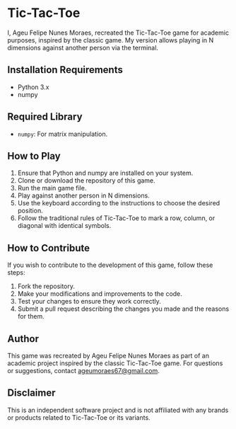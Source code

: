 # Tic-Tac-Toe

I, Ageu Felipe Nunes Moraes, recreated the Tic-Tac-Toe game for academic purposes, inspired by the classic game. My version allows playing in N dimensions against another person via the terminal.

## Installation Requirements

- Python 3.x
- numpy

## Required Library

- `numpy`: For matrix manipulation.

## How to Play

1. Ensure that Python and numpy are installed on your system.
2. Clone or download the repository of this game.
3. Run the main game file.
4. Play against another person in N dimensions.
5. Use the keyboard according to the instructions to choose the desired position.
6. Follow the traditional rules of Tic-Tac-Toe to mark a row, column, or diagonal with identical symbols.

## How to Contribute

If you wish to contribute to the development of this game, follow these steps:

1. Fork the repository.
2. Make your modifications and improvements to the code.
3. Test your changes to ensure they work correctly.
4. Submit a pull request describing the changes you made and the reasons for them.

## Author

This game was recreated by Ageu Felipe Nunes Moraes as part of an academic project inspired by the classic Tic-Tac-Toe game.
For questions or suggestions, contact [ageumoraes67@gmail.com](mailto:ageumoraes67@gmail.com).

## Disclaimer

This is an independent software project and is not affiliated with any brands or products related to Tic-Tac-Toe or its variants.
